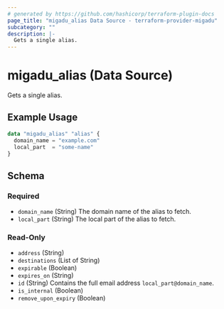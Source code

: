 ```yaml
---
# generated by https://github.com/hashicorp/terraform-plugin-docs
page_title: "migadu_alias Data Source - terraform-provider-migadu"
subcategory: ""
description: |-
  Gets a single alias.
---
```


# migadu_alias (Data Source)

Gets a single alias.

## Example Usage

```terraform
data "migadu_alias" "alias" {
  domain_name = "example.com"
  local_part  = "some-name"
}
```

<!-- schema generated by tfplugindocs -->
## Schema

### Required

- `domain_name` (String) The domain name of the alias to fetch.
- `local_part` (String) The local part of the alias to fetch.

### Read-Only

- `address` (String)
- `destinations` (List of String)
- `expirable` (Boolean)
- `expires_on` (String)
- `id` (String) Contains the full email address `local_part@domain_name`.
- `is_internal` (Boolean)
- `remove_upon_expiry` (Boolean)



